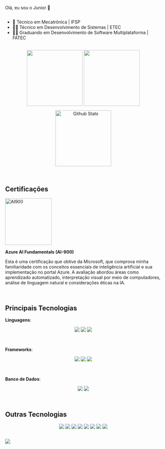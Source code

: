 Olá, eu sou o Junior :space_invader:
##
- :mechanical_leg: Técnico em Mecatrônica | IFSP <br>
- :technologist: Técnico em Desenvolvimento de Sistemas | ETEC <br>
- :man_student: Graduando em Desenvolvimento de Software Multiplataforma | FATEC  <br><br>

 <!-- ![visitors](https://visitor-badge.laobi.icu/badge?page_id=aasjunior) -->

<p align="center">
  <img height="180em" src="https://github-readme-stats.vercel.app/api?username=aasjunior&show_icons=true&theme=tokyonight&card_width=400" align = "center"/>
  <img height="180em" src="https://github-readme-stats.vercel.app/api/top-langs/?username=aasjunior&layout=compact&theme=tokyonight" align = "center"/>
</p>

<p align="center">
  <img
        align="center"
        height="180em"
        src="https://github-readme-streak-stats.herokuapp.com/?user=iuricode&theme=tokyonight&hide_border=false"
        alt="Github Stats"
      />
</p>
<br>

<h2>Certificações</h2>

<div>
      <img src="https://learn.microsoft.com/pt-br/media/learn/certification/badges/microsoft-certified-fundamentals-badge.svg" alt="AI900" height="150" style="margin-right: 20px;" />
      <p><strong>Azure AI Fundamentals (AI-900)</strong></p>
      <p>Esta é uma certificação que obtive da Microsoft, que comprova minha familiaridade com os conceitos essenciais de inteligência artificial e sua implementação no portal Azure. A avaliação abordou áreas como aprendizado automatizado, interpretação visual por meio de computadores, análise de linguagem natural e considerações éticas na IA.</p>
</div>
<br>

<h2>Principais Tecnologias</h2>

**Linguagens**:

<p align="center">
  <img src="https://img.shields.io/badge/kotlin-%237F52FF.svg?style=for-the-badge&logo=kotlin&logoColor=white" />
  <img src="https://img.shields.io/badge/java-%23ED8B00.svg?style=for-the-badge&logo=openjdk&logoColor=white" />
  <img src="https://img.shields.io/badge/python-3670A0?style=for-the-badge&logo=python&logoColor=ffdd54" />
</p>
<br>

**Frameworks**:

<p align="center">
  <img src="https://img.shields.io/badge/Jetpack%20Compose-%2303DAC5.svg?style=for-the-badge&logo=android&logoColor=white" />
  <img src="https://img.shields.io/badge/Spring_Boot-6DB33F?style=for-the-badge&logo=spring-boot&logoColor=white" />
  <img src="https://img.shields.io/badge/flask-%23000.svg?style=for-the-badge&logo=flask&logoColor=white" />
</p>
<br>

**Banco de Dados**:

<p align="center">
  <img src="https://img.shields.io/badge/MongoDB-%234ea94b.svg?style=for-the-badge&logo=mongodb&logoColor=white" />
  <img src="https://img.shields.io/badge/mysql-4479A1.svg?style=for-the-badge&logo=mysql&logoColor=white" />
</p>
<br>

<h2>Outras Tecnologias</h2>

<p align="center">
  <img src="https://img.shields.io/badge/-HTML5-333333?style=flat&logo=HTML5" />
  <img src="https://img.shields.io/badge/-CSS3-333333?style=flat&logo=CSS3&logoColor=1572B6" />
  <img src="https://img.shields.io/badge/-JavaScript-333333?style=flat&logo=javascript&logoColor=F7DF1E" />
  <img src="https://img.shields.io/badge/-PHP-333333?style=flat&logo=php&logoColor=777BB4" />
  <!--<img src="https://img.shields.io/badge/-C++-333333?style=flat&logo=c%2B%2B&logoColor=00599C" />-->
  <img src="https://img.shields.io/badge/-Arduino-333333?style=flat&logo=arduino&logoColor=00979D" />
  <img src="https://img.shields.io/badge/-Docker-333333?style=flat&logo=docker&logoColor=2496ED" />
  <img src="https://img.shields.io/badge/-Kubernetes-333333?style=flat&logo=kubernetes&logoColor=326CE5" />
  <img src="https://img.shields.io/badge/-PostgreSQL-333333?style=flat&logo=postgresql&logoColor=336791" />
<!--
  <img src="https://img.shields.io/badge/html5-%23E34F26.svg?style=for-the-badge&logo=html5&logoColor=white" />
  <img src="https://img.shields.io/badge/css3-%231572B6.svg?style=for-the-badge&logo=css3&logoColor=white" />
  <img src="https://img.shields.io/badge/javascript-%23F7DF1E.svg?style=for-the-badge&logo=javascript&logoColor=black" />
  <img src="https://img.shields.io/badge/php-%23777BB4.svg?style=for-the-badge&logo=php&logoColor=white" />
  <!--<img src="https://img.shields.io/badge/c++-%2300599C.svg?style=for-the-badge&logo=c%2B%2B&logoColor=white" />-->
  <!--<img src="https://img.shields.io/badge/arduino-%2300979D.svg?style=for-the-badge&logo=arduino&logoColor=white" />
  <img src="https://img.shields.io/badge/docker-%232496ED.svg?style=for-the-badge&logo=docker&logoColor=white" />
  <img src="https://img.shields.io/badge/kubernetes-%23326CE5.svg?style=for-the-badge&logo=kubernetes&logoColor=white" />-->
</p>

##

<a href="https://www.linkedin.com/in/adeldivo-alves-de-sousa-junior" target="_blank"><img src="https://img.shields.io/badge/-LinkedIn-%230077B5?style=for-the-badge&logo=linkedin&logoColor=white" target="_blank"></a> 

